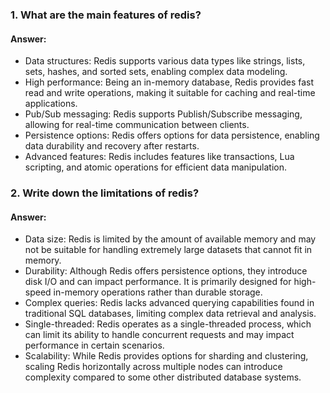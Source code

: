 ### 1. What are the main features of redis?
#### Answer:
* Data structures: Redis supports various data types like strings, lists, sets, hashes, and sorted sets, enabling complex data modeling.
* High performance: Being an in-memory database, Redis provides fast read and write operations, making it suitable for caching and real-time applications.
* Pub/Sub messaging: Redis supports Publish/Subscribe messaging, allowing for real-time communication between clients.
* Persistence options: Redis offers options for data persistence, enabling data durability and recovery after restarts.
* Advanced features: Redis includes features like transactions, Lua scripting, and atomic operations for efficient data manipulation.

### 2. Write down the limitations of redis?
#### Answer:
* Data size: Redis is limited by the amount of available memory and may not be suitable for handling extremely large datasets that cannot fit in memory.
* Durability: Although Redis offers persistence options, they introduce disk I/O and can impact performance. It is primarily designed for high-speed in-memory operations rather than durable storage.
* Complex queries: Redis lacks advanced querying capabilities found in traditional SQL databases, limiting complex data retrieval and analysis.
* Single-threaded: Redis operates as a single-threaded process, which can limit its ability to handle concurrent requests and may impact performance in certain scenarios.
* Scalability: While Redis provides options for sharding and clustering, scaling Redis horizontally across multiple nodes can introduce complexity compared to some other distributed database systems.
